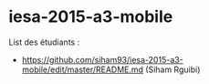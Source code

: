 # iesa-2015-a3-mobile

List des étudiants :
* https://github.com/siham93/iesa-2015-a3-mobile/edit/master/README.md (Siham Rguibi)
